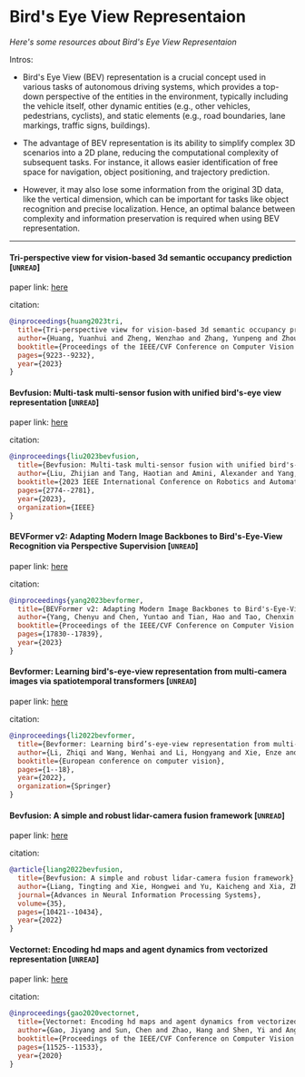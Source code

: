 # Bird's Eye View Representaion
*Here's some resources about Bird's Eye View Representaion*

Intros:
* Bird's Eye View (BEV) representation is a crucial concept used in various tasks of autonomous driving systems, which provides a top-down perspective of the entities in the environment, typically including the vehicle itself, other dynamic entities (e.g., other vehicles, pedestrians, cyclists), and static elements (e.g., road boundaries, lane markings, traffic signs, buildings).

* The advantage of BEV representation is its ability to simplify complex 3D scenarios into a 2D plane, reducing the computational complexity of subsequent tasks. For instance, it allows easier identification of free space for navigation, object positioning, and trajectory prediction.

* However, it may also lose some information from the original 3D data, like the vertical dimension, which can be important for tasks like object recognition and precise localization. Hence, an optimal balance between complexity and information preservation is required when using BEV representation.

---

#### Tri-perspective view for vision-based 3d semantic occupancy prediction [`UNREAD`]

paper link: [here](https://openaccess.thecvf.com/content/CVPR2023/papers/Huang_Tri-Perspective_View_for_Vision-Based_3D_Semantic_Occupancy_Prediction_CVPR_2023_paper.pdf)

citation: 
```bibtex
@inproceedings{huang2023tri,
  title={Tri-perspective view for vision-based 3d semantic occupancy prediction},
  author={Huang, Yuanhui and Zheng, Wenzhao and Zhang, Yunpeng and Zhou, Jie and Lu, Jiwen},
  booktitle={Proceedings of the IEEE/CVF Conference on Computer Vision and Pattern Recognition},
  pages={9223--9232},
  year={2023}
}
```
    

#### Bevfusion: Multi-task multi-sensor fusion with unified bird's-eye view representation [`UNREAD`]

paper link: [here](https://arxiv.org/pdf/2205.13542)

citation: 
```bibtex
@inproceedings{liu2023bevfusion,
  title={Bevfusion: Multi-task multi-sensor fusion with unified bird's-eye view representation},
  author={Liu, Zhijian and Tang, Haotian and Amini, Alexander and Yang, Xinyu and Mao, Huizi and Rus, Daniela L and Han, Song},
  booktitle={2023 IEEE International Conference on Robotics and Automation (ICRA)},
  pages={2774--2781},
  year={2023},
  organization={IEEE}
}
```

#### BEVFormer v2: Adapting Modern Image Backbones to Bird's-Eye-View Recognition via Perspective Supervision [`UNREAD`]

paper link: [here](http://openaccess.thecvf.com/content/CVPR2023/papers/Yang_BEVFormer_v2_Adapting_Modern_Image_Backbones_to_Birds-Eye-View_Recognition_via_CVPR_2023_paper.pdf)

citation: 
```bibtex
@inproceedings{yang2023bevformer,
  title={BEVFormer v2: Adapting Modern Image Backbones to Bird's-Eye-View Recognition via Perspective Supervision},
  author={Yang, Chenyu and Chen, Yuntao and Tian, Hao and Tao, Chenxin and Zhu, Xizhou and Zhang, Zhaoxiang and Huang, Gao and Li, Hongyang and Qiao, Yu and Lu, Lewei and others},
  booktitle={Proceedings of the IEEE/CVF Conference on Computer Vision and Pattern Recognition},
  pages={17830--17839},
  year={2023}
}
```

#### Bevformer: Learning bird's-eye-view representation from multi-camera images via spatiotemporal transformers [`UNREAD`]

paper link: [here](https://arxiv.org/pdf/2203.17270.pdf%EF%BC%88BEVFormer%EF%BC%89)

citation: 
```bibtex
@inproceedings{li2022bevformer,
  title={Bevformer: Learning bird’s-eye-view representation from multi-camera images via spatiotemporal transformers},
  author={Li, Zhiqi and Wang, Wenhai and Li, Hongyang and Xie, Enze and Sima, Chonghao and Lu, Tong and Qiao, Yu and Dai, Jifeng},
  booktitle={European conference on computer vision},
  pages={1--18},
  year={2022},
  organization={Springer}
}
```
    

#### Bevfusion: A simple and robust lidar-camera fusion framework [`UNREAD`]

paper link: [here](https://proceedings.neurips.cc/paper_files/paper/2022/file/43d2b7fbee8431f7cef0d0afed51c691-Paper-Conference.pdf)

citation: 
```bibtex
@article{liang2022bevfusion,
  title={Bevfusion: A simple and robust lidar-camera fusion framework},
  author={Liang, Tingting and Xie, Hongwei and Yu, Kaicheng and Xia, Zhongyu and Lin, Zhiwei and Wang, Yongtao and Tang, Tao and Wang, Bing and Tang, Zhi},
  journal={Advances in Neural Information Processing Systems},
  volume={35},
  pages={10421--10434},
  year={2022}
}
```

#### Vectornet: Encoding hd maps and agent dynamics from vectorized representation [`UNREAD`]

paper link: [here](http://openaccess.thecvf.com/content_CVPR_2020/papers/Gao_VectorNet_Encoding_HD_Maps_and_Agent_Dynamics_From_Vectorized_Representation_CVPR_2020_paper.pdf)

citation: 
```bibtex
@inproceedings{gao2020vectornet,
  title={Vectornet: Encoding hd maps and agent dynamics from vectorized representation},
  author={Gao, Jiyang and Sun, Chen and Zhao, Hang and Shen, Yi and Anguelov, Dragomir and Li, Congcong and Schmid, Cordelia},
  booktitle={Proceedings of the IEEE/CVF Conference on Computer Vision and Pattern Recognition},
  pages={11525--11533},
  year={2020}
}
```